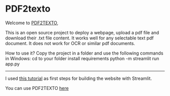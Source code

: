 # PDF2texto

Welcome to [PDF2TEXTO](https://pdf2texto.streamlit.app/),

This is an open source project to deploy a webpage, upload a pdf file and download their .txt file content.
It works well for any selectable text pdf document. It does not work for OCR or similar pdf documents. 


How to use it? 
Copy the project in a folder and use the following commands in Windows:
cd to your folder
install requirements 
python -m streamlit run app.py

------------------------------
I used [this tutorial](https://www.youtube.com/watch?v=VqgUkExPvLY) as first steps for building the website with Streamlit.


You can use PDF2TEXTO [here](https://pdf2texto.streamlit.app/)
